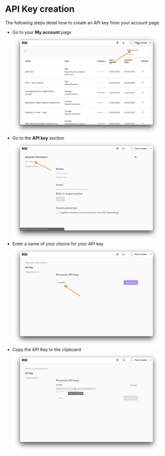 # API Key creation

The following steps detail how to create an API key from your account page.

* Go to your **My account** page
![](./img/api_key_step1.png)
* Go to the **API key** section
![](./img/api_key_step2.png)
* Enter a name of your choice for your API key
![](./img/api_key_step3.png)
* Copy the API Key to the clipboard
![](./img/api_key_step4.png)